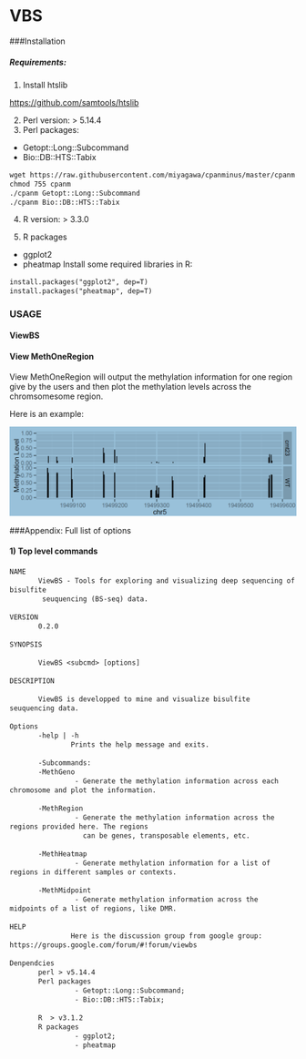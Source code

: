 # VBS

###Installation

##### Requirements:
1. Install htslib

https://github.com/samtools/htslib

2. Perl version: > 5.14.4 
3. Perl packages:
* Getopt::Long::Subcommand
* Bio::DB::HTS::Tabix
```
wget https://raw.githubusercontent.com/miyagawa/cpanminus/master/cpanm
chmod 755 cpanm
./cpanm Getopt::Long::Subcommand
./cpanm Bio::DB::HTS::Tabix
```
4. R version: > 3.3.0

5. R packages
* ggplot2
* pheatmap
Install some required libraries in R:
```
install.packages("ggplot2", dep=T)
install.packages("pheatmap", dep=T)
```

### USAGE
#### ViewBS 

#### View MethOneRegion

View MethOneRegion will output the methylation information for one region give by the users and then plot the methylation levels across the chromsomesome region. 

Here is an example:

![image/MethOneRegion_example1.png](./image/MethOneRegion_example1.png)

###Appendix: Full list of options

#### 1) Top level commands

```
NAME
       ViewBS - Tools for exploring and visualizing deep sequencing of  bisulfite
        seuquencing (BS-seq) data.

VERSION
       0.2.0

SYNOPSIS

       ViewBS <subcmd> [options]

DESCRIPTION

       ViewBS is developped to mine and visualize bisulfite seuquencing data.

Options
       -help | -h
               Prints the help message and exits.

       -Subcommands:
       -MethGeno
                - Generate the methylation information across each chromosome and plot the information.

       -MethRegion
                - Generate the methylation information across the regions provided here. The regions
                  can be genes, transposable elements, etc.

       -MethHeatmap
                - Generate methylation information for a list of regions in different samples or contexts.

       -MethMidpoint
                - Generate methylation information across the midpoints of a list of regions, like DMR.

HELP
               Here is the discussion group from google group: https://groups.google.com/forum/#!forum/viewbs

Denpendcies
       perl > v5.14.4
       Perl packages
                - Getopt::Long::Subcommand;
                - Bio::DB::HTS::Tabix;

       R  > v3.1.2
       R packages
                - ggplot2;
                - pheatmap

```

####

